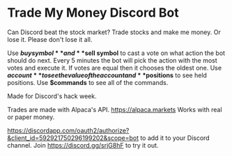 # Trade My Money Discord Bot

Can Discord beat the stock market?  Trade stocks and make me money.  Or lose it.  Please don't lose it all.

Use **$buy symbol** and **$sell symbol** to cast a vote on what action the bot should do next.  Every 5 minutes the bot will pick the action with the most votes and execute it.  If votes are equal then it chooses the oldest one.  Use **$account** to see the value of the account and **$positions** to see held positions.  Use **$commands** to see all of the commands.

Made for Discord's hack week.

Trades are made with Alpaca's API. https://alpaca.markets  Works with real or paper money.

https://discordapp.com/oauth2/authorize?&client_id=592921750296199202&scope=bot to add it to your Discord channel.   Join https://discord.gg/srjG8hF to try it out.
